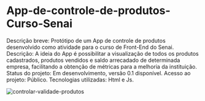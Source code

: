 # App-de-controle-de-produtos-Curso-Senai
Descrição breve: Protótipo de um App de controle de produtos desenvolvido como atividade para o curso de Front-End do Senai.
Descrição: A ideia do App é possibilitar a visualização de todos os produtos cadastrados, produtos vendidos e saldo arrecadado de determinada empresa, facilitando a obtenção de métricas para a melhoria da instituição.
Status do projeto: Em desenvolvimento, versão 0.1 disponível.
Acesso ao projeto: Público.
Tecnologias utilizadas: Html e Js.


![controlar-validade-produtos](https://user-images.githubusercontent.com/94902906/180917003-2a288574-3a14-435a-9d14-ffea3e036e48.png)
